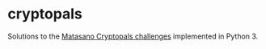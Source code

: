 # cryptopals
Solutions to the [Matasano Cryptopals challenges](https://cryptopals.com/) implemented in Python 3.
